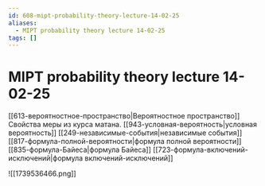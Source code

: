 ```yaml
---
id: 608-mipt-probability-theory-lecture-14-02-25
aliases:
  - MIPT probability theory lecture 14-02-25
tags: []
---
```


# MIPT probability theory lecture 14-02-25
[[613-вероятностное-пространство|Вероятностное пространство]]
Свойства меры из курса матана.
[[943-условная-вероятность|условная вероятность]]
[[249-независимые-события|независимые события]]
[[817-формула-полной-вероятности|формула полной вероятности]]
[[835-формула-Байеса|формула Байеса]]
[[723-формула-включений-исключений|формула включений-исключений]]

![[1739536466.png]]
